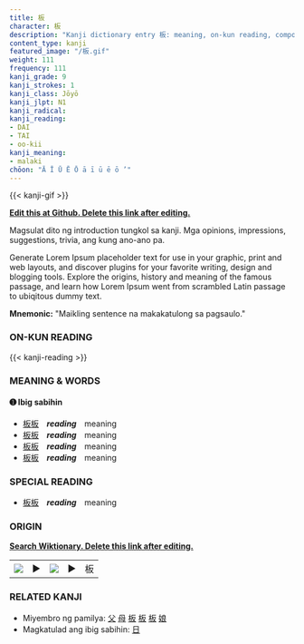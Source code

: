 ```yaml
---
title: 板
character: 板
description: "Kanji dictionary entry 板: meaning, on-kun reading, compounds, origin, related kanji"
content_type: kanji
featured_image: "/板.gif"
weight: 111
frequency: 111
kanji_grade: 9
kanji_strokes: 1
kanji_class: Jōyō
kanji_jlpt: N1
kanji_radical: 
kanji_reading: 
- DAI
- TAI
- oo-kii
kanji_meaning:
- malaki
chōon: "Ā Ī Ū Ē Ō ā ī ū ē ō ’"
---
```

[//]: # (Don't edit the line below. Kanji animated GIF code is automatically generated.)
{{< kanji-gif >}}

[//]: # (Edit below this line.)

**[Edit this at Github. Delete this link after editing.](https://github.com/tim0g/tim/tree/main/content/kanji/板/index.md)**

Magsulat dito ng introduction tungkol sa kanji. Mga opinions, impressions, suggestions, trivia, ang kung ano-ano pa.

Generate Lorem Ipsum placeholder text for use in your graphic, print and web layouts, and discover plugins for your favorite writing, design and blogging tools. Explore the origins, history and meaning of the famous passage, and learn how Lorem Ipsum went from scrambled Latin passage to ubiqitous dummy text.
 
**Mnemonic:** "Maikling sentence na makakatulong sa pagsaulo."

### ON-KUN READING

[//]: # (Don't edit the line below. ON-KUN READING code is automatically generated.)
{{< kanji-reading >}}

### MEANING & WORDS

#### ➊ **Ibig sabihin**
  - [板](../板)[板](../板)　***reading***　meaning
  - [板](../板)[板](../板)　***reading***　meaning
  - [板](../板)[板](../板)　***reading***　meaning
  - [板](../板)[板](../板)　***reading***　meaning

### SPECIAL READING
  - [板](../板)[板](../板)　***reading***　meaning

### ORIGIN

**[Search Wiktionary. Delete this link after editing.](https://wiktionary.org/wiki/板)**
<table class="kanji-table"><tr><td>
<img src="60px-板-bronze.svg.png">
</td><td>▶</td><td>
<img src="60px-板-oracle.svg.png">
</td><td>▶</td>
<td class="kanji-origin">板</td>
</tr></table>

### RELATED KANJI
- Miyembro ng pamilya: [父](../父) [母](../母) [板](../板) [板](../板) [板](../板) [娘](../娘)
- Magkatulad ang ibig sabihin: [日](../日)
